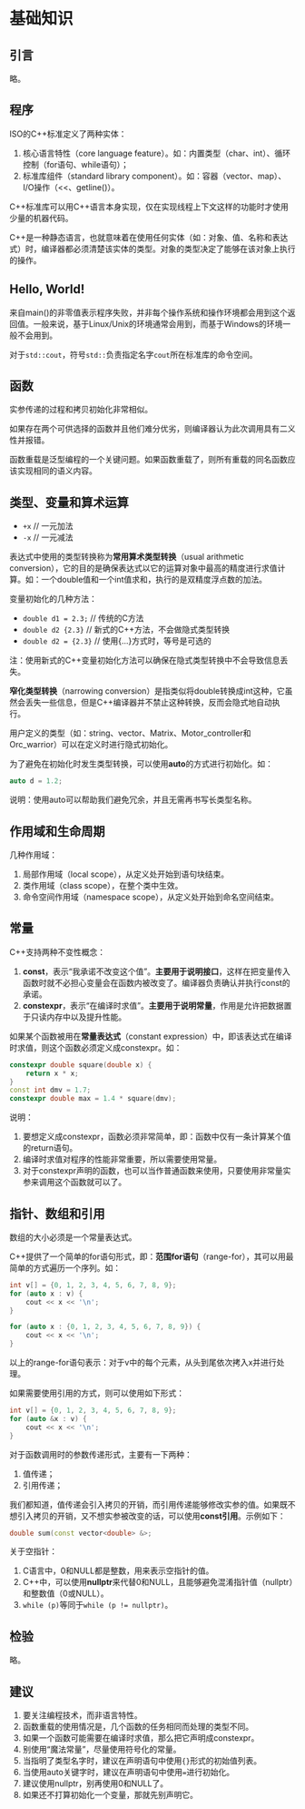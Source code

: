 # 基础知识

## 引言

略。


## 程序

ISO的C++标准定义了两种实体：
1. 核心语言特性（core language feature）。如：内置类型（char、int）、循环控制（for语句、while语句）；
2. 标准库组件（standard library component）。如：容器（vector、map）、I/O操作（<<、getline()）。

C\+\+标准库可以用C++语言本身实现，仅在实现线程上下文这样的功能时才使用少量的机器代码。

C\+\+是一种静态语言，也就意味着在使用任何实体（如：对象、值、名称和表达式）时，编译器都必须清楚该实体的类型。对象的类型决定了能够在该对象上执行的操作。


## Hello, World!

来自main()的非零值表示程序失败，并非每个操作系统和操作环境都会用到这个返回值。一般来说，基于Linux/Unix的环境通常会用到，而基于Windows的环境一般不会用到。

对于`std::cout`，符号`std::`负责指定名字`cout`所在标准库的命令空间。


## 函数

实参传递的过程和拷贝初始化非常相似。

如果存在两个可供选择的函数并且他们难分优劣，则编译器认为此次调用具有二义性并报错。

函数重载是泛型编程的一个关键问题。如果函数重载了，则所有重载的同名函数应该实现相同的语义内容。


## 类型、变量和算术运算

- `+x`  // 一元加法
- `-x`  // 一元减法 

表达式中使用的类型转换称为**常用算术类型转换**（usual arithmetic conversion），它的目的是确保表达式以它的运算对象中最高的精度进行求值计算。如：一个double值和一个int值求和，执行的是双精度浮点数的加法。

变量初始化的几种方法：
- `double d1 = 2.3;`  // 传统的C方法
- `double d2 {2.3}`  // 新式的C++方法，不会做隐式类型转换
- `double d2 = {2.3}`  // 使用{...}方式时，等号是可选的

注：使用新式的C++变量初始化方法可以确保在隐式类型转换中不会导致信息丢失。

**窄化类型转换**（narrowing conversion）是指类似将double转换成int这种，它虽然会丢失一些信息，但是C++编译器并不禁止这种转换，反而会隐式地自动执行。

用户定义的类型（如：string、vector、Matrix、Motor_controller和Orc_warrior）可以在定义时进行隐式初始化。

为了避免在初始化时发生类型转换，可以使用**auto**的方式进行初始化。如：
```cpp
auto d = 1.2;
```
说明：使用auto可以帮助我们避免冗余，并且无需再书写长类型名称。


## 作用域和生命周期

几种作用域：
1. 局部作用域（local scope），从定义处开始到语句块结束。
2. 类作用域（class scope），在整个类中生效。
3. 命令空间作用域（namespace scope），从定义处开始到命名空间结束。


## 常量

C++支持两种不变性概念：
1. **const**，表示“我承诺不改变这个值”。**主要用于说明接口**，这样在把变量传入函数时就不必担心变量会在函数内被改变了。编译器负责确认并执行const的承诺。
2. **constexpr**，表示“在编译时求值”。**主要用于说明常量**，作用是允许把数据置于只读内存中以及提升性能。

如果某个函数被用在**常量表达式**（constant expression）中，即该表达式在编译时求值，则这个函数必须定义成constexpr。如：
```cpp
constexpr double square(double x) {
    return x * x;
}
const int dmv = 1.7;
constexpr double max = 1.4 * square(dmv);
```

说明：
1. 要想定义成constexpr，函数必须非常简单，即：函数中仅有一条计算某个值的return语句。
2. 编译时求值对程序的性能非常重要，所以需要使用常量。
3. 对于constexpr声明的函数，也可以当作普通函数来使用，只要使用非常量实参来调用这个函数就可以了。


## 指针、数组和引用

数组的大小必须是一个常量表达式。

C++提供了一个简单的for语句形式，即：**范围for语句**（range-for），其可以用最简单的方式遍历一个序列。如：
```cpp
int v[] = {0, 1, 2, 3, 4, 5, 6, 7, 8, 9};
for (auto x : v) {
    cout << x << '\n';
}
```
```cpp
for (auto x : {0, 1, 2, 3, 4, 5, 6, 7, 8, 9}) {
    cout << x << '\n';
}
```

以上的range-for语句表示：对于v中的每个元素，从头到尾依次拷入x并进行处理。

如果需要使用引用的方式，则可以使用如下形式：
```cpp
int v[] = {0, 1, 2, 3, 4, 5, 6, 7, 8, 9};
for (auto &x : v) {
    cout << x << '\n';
}
```

对于函数调用时的参数传递形式，主要有一下两种：
1. 值传递；
2. 引用传递；

我们都知道，值传递会引入拷贝的开销，而引用传递能够修改实参的值。如果既不想引入拷贝的开销，又不想实参被改变的话，可以使用**const引用**。示例如下：
```cpp
double sum(const vector<double> &>;
```

关于空指针：
1. C语言中，0和NULL都是整数，用来表示空指针的值。
2. C++中，可以使用**nullptr**来代替0和NULL，且能够避免混淆指针值（nullptr）和整数值（0或NULL）。
3. `while (p)`等同于`while (p != nullptr)`。


## 检验

略。


## 建议

1. 要关注编程技术，而非语言特性。
2. 函数重载的使用情况是，几个函数的任务相同而处理的类型不同。
3. 如果一个函数可能需要在编译时求值，那么把它声明成constexpr。
4. 别使用“魔法常量”，尽量使用符号化的常量。
5. 当指明了类型名字时，建议在声明语句中使用`{}`形式的初始值列表。
6. 当使用auto关键字时，建议在声明语句中使用`=`进行初始化。
7. 建议使用nullptr，别再使用0和NULL了。
8. 如果还不打算初始化一个变量，那就先别声明它。

